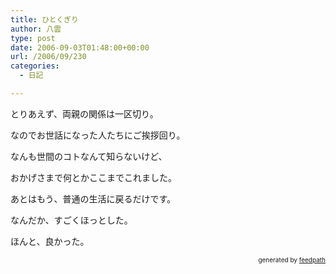 ```yaml
---
title: ひとくぎり
author: 八雲
type: post
date: 2006-09-03T01:48:00+00:00
url: /2006/09/230
categories:
  - 日記

---
```

とりあえず、両親の関係は一区切り。
  
なのでお世話になった人たちにご挨拶回り。

なんも世間のコトなんて知らないけど、
  
おかげさまで何とかここまでこれました。

あとはもう、普通の生活に戻るだけです。
  
なんだか、すごくほっとした。
  
ほんと、良かった。<!--
feedpath info start
-->

<div style="text-align: right; font-size: 10px;">
  &nbsp;&nbsp;<span>generated by <a href="http://feedpath.jp">feedpath</a></span>
</div>

<!--
feedpath info end
-->
